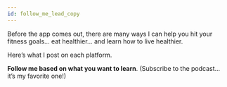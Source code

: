 ```yaml
---
id: follow_me_lead_copy
---
```


Before the app comes out, there are many ways I can help you hit your fitness goals... eat healthier... and learn how to live healthier.

Here’s what I post on each platform.

**Follow me based on what you want to learn**. (Subscribe to the podcast… it’s my favorite one!)
